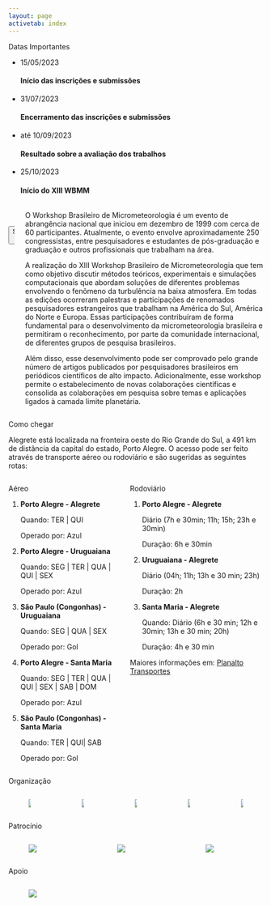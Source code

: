 ```yaml
---
layout: page
activetab: index
---
```


<section id="dates" class="container px-6 py-6">
  <p class="title has-text-centered has-text-weight-bold is-uppercase is-size-4-desktop">
    Datas Importantes
  </p>
  <div>
    <ul class="timeline has-text-centered">
      <li class="complete">
        <div class="timestamp">
          <span class="date">15/05/2023</span>
        </div>
        <div class="status">
          <h4>Início das inscrições e submissões</h4>
        </div>
      </li>
      <li>
        <div class="timestamp">
          <span class="date">31/07/2023</span>
        </div>
        <div class="status">
          <h4>Encerramento das inscrições e submissões</h4>
        </div>
      </li>
      <li>
        <div class="timestamp">
          <span class="date">até 10/09/2023</span>
        </div>
        <div class="status">
          <h4>Resultado sobre a avaliação dos trabalhos</h4>
        </div>
      </li>
      <li>
        <div class="timestamp">
          <span class="date">25/10/2023</span>
        </div>
        <div class="status">
          <h4>Início do XIII WBMM</h4>
        </div>
      </li>
    </ul>
  </div>
</section>

<section id="about" class="container px-6 py-6">
  <div class="columns is-tablet">
    <div class="column">
      <figure id="logo" class="image">
        <img src="{{ '/assets/img/logo.png' | absolute_url }}">
      </figure>
      <div id="callbutton">
        <a href="https://www.even3.com.br/xiiiwbmicro/" target="_blank">
          <button class="button is-primary is-rounded py-6 px-6">
            <span>
              Submeter Artigo<br>
              <span class="icon is-large">
                <i class="fas fa-2x icon-even3"></i>
              </span>
            </span>
          </button>
        </a>
      </div>
    </div>
    <div class="column">
      <article class="has-text-justified">
        <p>
          O Workshop Brasileiro de Micrometeorologia é um evento de abrangência nacional que iniciou em dezembro de 1999 com cerca de 60 participantes. Atualmente, o evento envolve aproximadamente 250 congressistas, entre pesquisadores e estudantes de pós-graduação e graduação e outros profissionais que trabalham na área.
        </p>
        <p>
          A realização do XIII Workshop Brasileiro de Micrometeorologia que tem como objetivo discutir métodos teóricos, experimentais e simulações computacionais que abordam soluções de diferentes problemas envolvendo o fenômeno da turbulência na baixa atmosfera. Em todas as edições ocorreram palestras e participações de renomados pesquisadores estrangeiros que trabalham na América do Sul, América do Norte e Europa. Essas participações contribuíram de forma fundamental para o desenvolvimento da micrometeorologia brasileira e permitiram o reconhecimento, por parte da comunidade internacional, de diferentes grupos de pesquisa brasileiros.
        </p>
        <p>
          Além disso, esse desenvolvimento pode ser comprovado pelo grande número de artigos publicados por pesquisadores brasileiros em periódicos científicos de alto impacto. Adicionalmente, esse workshop permite o estabelecimento de novas colaborações científicas e consolida as colaborações em pesquisa sobre temas e aplicações ligados à camada limite planetária.
        </p>
      </article>
    </div>
  </div>
</section>

<section id="route" class="container px-6 py-6">
  <p class="title has-text-centered has-text-weight-bold is-uppercase is-size-4-desktop">
    Como chegar
  </p>
  <p class="has-text-justified mx-6">
    Alegrete está localizada na fronteira oeste do Rio Grande do  Sul, a 491 km de distância da capital do estado, Porto Alegre. O acesso pode ser feito através de transporte aéreo ou rodoviário e são sugeridas as seguintes rotas:
  </p>
  <div class="columns is-tablet mt-4">
    <div class="column mx-6">
      <p class="title is-size-5">
        Aéreo
      </p>
      <ol>
        <li>
          <strong>Porto Alegre - Alegrete</strong>
          <p>Quando: TER | QUI</p>
          <p>Operado por: Azul</p>
        </li>
        <li>
          <strong>Porto Alegre - Uruguaiana</strong>
          <p>Quando: SEG | TER | QUA | QUI | SEX</p>
          <p>Operado por: Azul</p>
        </li>
        <li>
          <strong>São Paulo (Congonhas) - Uruguaiana</strong>
          <p>Quando: SEG | QUA | SEX</p>
          <p>Operado por: Gol</p>
        </li>
        <li>
          <strong>Porto Alegre - Santa Maria</strong>
          <p>Quando: SEG | TER | QUA | QUI | SEX | SAB | DOM</p>
          <p>Operado por: Azul</p>
        </li>
        <li>
          <strong>São Paulo (Congonhas) - Santa Maria</strong>
          <p>Quando: TER | QUI| SAB</p>
          <p>Operado por: Gol</p>
        </li>
      </ol>
    </div>
    <div class="column mx-6">
      <p class="title is-size-5">
        Rodoviário
      </p>
      <ol>
        <li>
          <strong>Porto Alegre - Alegrete</strong>
          <p>Diário (7h e 30min; 11h; 15h; 23h e 30min)</p>
          <p>Duração: 6h e 30min</p>
        </li>
        <li>
          <strong>Uruguaiana - Alegrete</strong>
          <p>Diário (04h; 11h; 13h e 30 min; 23h)</p>
          <p>Duração: 2h</p>
        </li>
        <li>
          <strong>Santa Maria - Alegrete</strong>
          <p>Quando: Diário (6h e 30 min; 12h e 30min; 13h e 30 min; 20h)</p>
          <p>Duração: 4h e 30 min</p>
        </li>
      </ol>
      <p class="has-text-centered mt-5">Maiores informações em: <a href="https://planalto.com.br/" target="_blank">Planalto Transportes</a></p>
    </div>
  </div>
</section>

<section id="entities" class="container px-6 py-6">
  <p class="subtitle has-text-centered is-size-5-desktop mt-6 mb-0">
    Organização
  </p>
  <div class="columns is-centered is-vcentered is-multiline is-mobile">
    <div class="column is-narrow">
      <a href="https://cursos.unipampa.edu.br/cursos/ppeng/" target="_blank">
        <figure class="image is-128x128">
          <img src="{{ '/assets/img/entities/logo-ppeng.png' | absolute_url }}">
        </figure>
      </a>
    </div>
    <div class="column is-narrow">
      <a href="https://www.ufsm.br/cursos/pos-graduacao/santa-maria/ppgmet" target="_blank">
        <figure class="image is-128x128">
          <img src="{{ '/assets/img/entities/logo-pgmet.png' | absolute_url }}">
        </figure>
      </a>
    </div>
    <div class="column is-narrow">
      <a href="https://www.acmet.org.br/home" target="_blank">
        <figure class="image is-128x128">
          <img src="{{ '/assets/img/entities/logo-acmet.png' | absolute_url }}">
        </figure>
      </a>
    </div>
    <div class="column is-narrow">
      <a href="https://unipampa.edu.br/portal/" target="_blank">
        <figure class="image is-128x128">
          <img src="{{ '/assets/img/entities/logo-unipampa.png' | absolute_url }}">
        </figure>
      </a>
    </div>
    <div class="column is-narrow">
      <a href="https://www.ufsm.br/" target="_blank">
        <figure class="image is-128x128">
          <img src="{{ '/assets/img/entities/logo-ufsm.png' | absolute_url }}">
        </figure>
      </a>
    </div>
  </div>
  <p class="subtitle has-text-centered is-size-5-desktop mt-6 mb-0">
    Patrocínio
  </p>
  <div class="columns is-centered is-vcentered is-multiline is-mobile">
    <div class="column is-narrow">
      <a href="https://www.egdenergia.com.br/" target="_blank">
        <figure class="image is-128x128">
          <img src="{{ '/assets/img/entities/logo-egd.png' | absolute_url }}">
        </figure>
      </a>
    </div>
    <div class="column is-narrow">
      <a href="https://www.tempook.com/" target="_blank">
        <figure class="image is-128x128">
          <img src="{{ '/assets/img/entities/logo-tok.png' | absolute_url }}">
        </figure>
      </a>
    </div>
    <div class="column is-narrow">
      <a href="https://www.romiotto.com.br/" target="_blank">
        <figure class="image is-128x128">
          <img src="{{ '/assets/img/entities/logo-rm.png' | absolute_url }}">
        </figure>
      </a>
    </div>
  </div>
  <p class="subtitle has-text-centered is-size-5-desktop mt-6 mb-0">
    Apoio
  </p>
  <div class="columns is-centered is-vcentered is-multiline is-mobile">
    <div class="column is-narrow">
      <a href="https://www.ceaalegrete.com.br/" target="_blank">
        <figure class="image is-128x128">
          <img src="{{ '/assets/img/entities/logo-cea.png' | absolute_url }}">
        </figure>
      </a>
    </div>
  </div>
</section>
